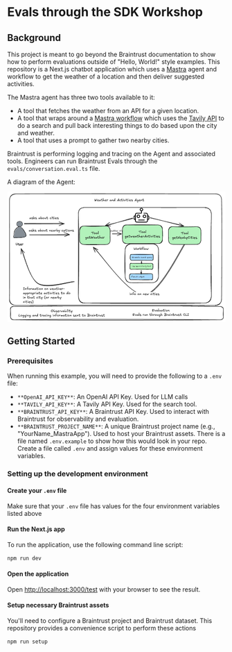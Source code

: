 # Evals through the SDK Workshop

## Background

This project is meant to go beyond the Braintrust documentation to show how to perform evaluations outside of "Hello, World!" style examples. This repository is a Next.js chatbot application which uses a [Mastra](https://mastra.ai/en/docs) agent and workflow to get the weather of a location and then deliver suggested activities.

The Mastra agent has three two tools available to it:
- A tool that fetches the weather from an API for a given location.
- A tool that wraps around a [Mastra workflow](https://mastra.ai/en/docs/workflows/overview) which uses the [Tavily API](https://docs.tavily.com/welcome) to do a search and pull back interesting things to do based upon the city and weather.
- A tool that uses a prompt to gather two nearby cities.

Braintrust is performing logging and tracing on the Agent and associated tools. Engineers can run Braintrust Evals through the `evals/conversation.eval.ts` file.

A diagram of the Agent:

![Mastra Agent Diagram](assets/MastraApp.png)


## Getting Started
### Prerequisites
When running this example, you will need to provide the following to a `.env` file:
- `**OpenAI_API_KEY**`: An OpenAI API Key. Used for LLM calls
- `**TAVILY_API_KEY**`: A Tavily API Key. Used for the search tool.
- `**BRAINTRUST_API_KEY**`: A Braintrust API Key. Used to interact with Braintrust for observability and evaluation.
- `**BRAINTRUST_PROJECT_NAME**`: A unique Braintrust project name (e.g., "YourName_MastraApp"). Used to host your Braintrust assets.
There is a file named `.env.example` to show how this would look in your repo. Create a file called `.env` and assign values for these environment variables.

### Setting up the development environment

#### Create your `.env` file
Make sure that your `.env` file has values for the four environment variables listed above

#### Run the Next.js app
To run the application, use the following command line script:

```bash
npm run dev
```
#### Open the application
Open [http://localhost:3000/test](http://localhost:3000/test) with your browser to see the result.

#### Setup necessary Braintrust assets

You'll need to configure a Braintrust project and Braintrust dataset. This repository provides a convenience script to perform these actions

```bash
npm run setup
```





